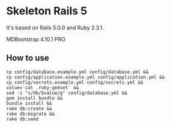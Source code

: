 # Skeleton Rails 5

It's based on Rails 5.0.0 and Ruby 2.3.1.

MDBootstrap 4.10.1 PRO

## How to use

```
cp config/database.example.yml config/database.yml &&
cp config/application.example.yml config/application.yml &&
cp config/secrets.example.yml config/secrets.yml &&
value=`cat .ruby-gemset` &&
sed -i "s/db/$value/g" config/database.yml &&
gem install bundle &&
bundle install &&
rake db:create &&
rake db:migrate &&
rake db:seed
```